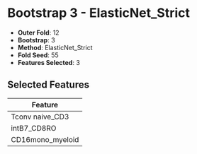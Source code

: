 # Bootstrap 3 - ElasticNet_Strict

- **Outer Fold**: 12
- **Bootstrap**: 3
- **Method**: ElasticNet_Strict
- **Fold Seed**: 55
- **Features Selected**: 3

## Selected Features

| Feature |
|---------|
| Tconv naive_CD3 |
| intB7_CD8RO |
| CD16mono_myeloid |
